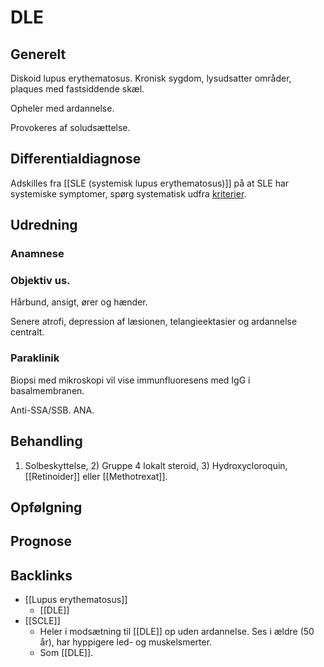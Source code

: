 # DLE
## Generelt
Diskoid lupus erythematosus. Kronisk sygdom, lysudsatter områder, plaques med fastsiddende skæl.

Opheler med ardannelse.

Provokeres af soludsættelse.

## Differentialdiagnose
Adskilles fra [[SLE (systemisk lupus erythematosus)]] på at SLE har systemiske symptomer, spørg systematisk udfra [kriterier](https://www.sundhed.dk/sundhedsfaglig/laegehaandbogen/reumatologi/tilstande-og-sygdomme/systemiske-inflammationer/systemisk-lupus-erytematosus-sle/).

## Udredning
### Anamnese

### Objektiv us.
Hårbund, ansigt, ører og hænder. 

Senere atrofi, depression af læsionen, telangieektasier og ardannelse centralt.

### Paraklinik
Biopsi med mikroskopi vil vise immunfluoresens med IgG i basalmembranen.

Anti-SSA/SSB. ANA.

## Behandling
1) Solbeskyttelse, 2) Gruppe 4 lokalt steroid, 3) Hydroxycloroquin, [[Retinoider]] eller [[Methotrexat]].

## Opfølgning


## Prognose


## Backlinks
* [[Lupus erythematosus]]
	* [[DLE]]
* [[SCLE]]
	* Heler i modsætning til [[DLE]] op uden ardannelse. Ses i ældre (50 år), har hyppigere led- og muskelsmerter.
	* Som [[DLE]].

<!-- #anki/tag/med/Derma #anki/deck/Medicine #anki/tag/med/GP -->

<!-- {BearID:B63A187E-7C92-4611-AAD5-F90F99EF7D58-84084-00009F4CF2532D97} -->
